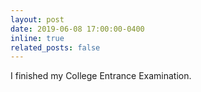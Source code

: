 ```yaml
---
layout: post
date: 2019-06-08 17:00:00-0400
inline: true
related_posts: false
---
```


I finished my College Entrance Examination.
